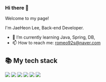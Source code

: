 ### Hi there 👋

Welcome to my page!

I'm JaeHeon Lee, Back-end Developer.

- 🌱 I’m currently learning Java, Spring, DB, 
- 📫 How to reach me: romeo92s@naver.com

## 📚 My tech stack
<img src="https://img.shields.io/badge/Java-536DFE?style=flat-square&logo=Java&logoColor=white"/> <img src="https://img.shields.io/badge/Gradle-02303A?style=flat-square&logo=Gradle&logoColor=white"/>
<img src="https://img.shields.io/badge/Spring Boot-6DB33F?style=flat-square&logo=Spring Boot&logoColor=white"/>
<img src="https://img.shields.io/badge/Amazon EC2-FF9900?style=flat-square&logo=Amazon EC2&logoColor=white"/> <img src="https://img.shields.io/badge/Amazon S3-569A31?style=flat-square&logo=Amazon S3&logoColor=white"/>
<img src="https://img.shields.io/badge/GitHub Actions-2088FF?style=flat-square&logo=GitHub Actions&logoColor=white"/>

